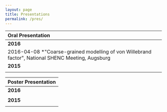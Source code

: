 ```yaml
---
layout: page
title: Presentations
permalink: /pres/
---
```



|Oral Presentation|
|:--|
|**2016**|
|2016-04-08 *"Coarse-grained modelling of von Willebrand factor", National SHENC Meeting, Augsburg|
|**2015**|
||

|Poster Presentation|
|:--|
|**2016**|
|   |
|**2015**|
||
